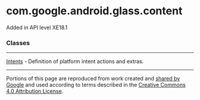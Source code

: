 # com.google.android.glass.content

Added in API level XE18.1

### Classes

---

[Intents](Intents.md) - Definition of platform intent actions and extras.

---

Portions of this page are reproduced from work created and [shared by Google](https://developers.google.com/readme/policies) and used according to terms described in the [Creative Commons 4.0 Attribution License](https://creativecommons.org/licenses/by/4.0/).
